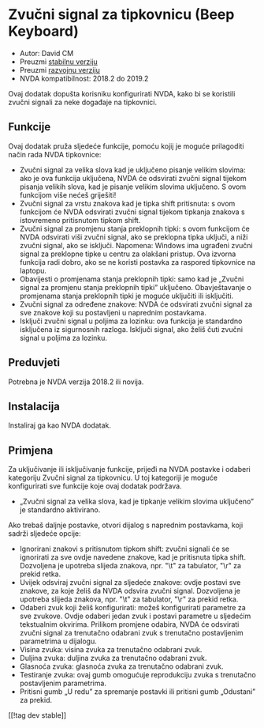 # Zvučni signal za tipkovnicu (Beep Keyboard) #

* Autor: David CM
* Preuzmi [stabilnu verziju][1]
* Preuzmi [razvojnu verziju][2]
* NVDA kompatibilnost: 2018.2 do 2019.2

Ovaj dodatak dopušta korisniku konfigurirati NVDA, kako bi se koristili
zvučni signali za neke događaje na tipkovnici.

## Funkcije

Ovaj dodatak pruža sljedeće funkcije, pomoću kojij je moguće prilagoditi
način rada NVDA tipkovnice:

* Zvučni signal za velika slova kad je uključeno pisanje velikim slovima:
  ako je ova funkcija uključena, NVDA će odsvirati zvučni signal tijekom
  pisanja velikih slova, kad je pisanje velikim slovima uključeno. S ovom
  funkcijom više nećeš griješiti!
* Zvučni signal za vrstu znakova kad je tipka shift pritisnuta: s ovom
  funkcijom će NVDA odsvirati zvučni signal tijekom tipkanja znakova s
  istovremeno pritisnutom tipkom shift.
* Zvučni signal za promjenu stanja preklopnih tipki: s ovom funkcijom će
  NVDA odsvirati viši zvučni signal, ako se preklopna tipka uključi, a niži
  zvučni signal, ako se isključi. Napomena: Windows ima ugrađeni zvučni
  signal za preklopne tipke u centru za olakšani pristup. Ova izvorna
  funkcija radi dobro, ako se ne koristi postavka za raspored tipkovnice na
  laptopu.
* Obavijesti o promjenama stanja preklopnih tipki: samo kad je „Zvučni
  signal za promjenu stanja preklopnih tipki” uključeno. Obavještavanje o
  promjenama stanja preklopnih tipki je moguće uključiti ili isključiti.
* Zvučni signal za određene znakove: NVDA će odsvirati zvučni signal za sve
  znakove koji su postavljeni u naprednim postavkama.
* Isključi zvučni signal u poljima za lozinku: ova funkcija je standardno
  isključena iz sigurnosnih razloga. Isključi signal, ako želiš čuti zvučni
  signal u poljima za lozinku.

## Preduvjeti

Potrebna je NVDA verzija 2018.2 ili novija.

## Instalacija

Instaliraj ga kao NVDA dodatak.

## Primjena

Za uključivanje ili isključivanje funkcije, prijeđi na NVDA postavke i odaberi kategoriju Zvučni signal za tipkovnicu. U toj kategoriji je moguće konfigurirati sve funkcije koje ovaj dodatak podržava.  

* „Zvučni signal za velika slova, kad je tipkanje velikim slovima uključeno”
  je standardno aktivirano.

Ako trebaš daljnje postavke, otvori dijalog s naprednim postavkama, koji
sadrži sljedeće opcije:

* Ignorirani znakovi s pritisnutom tipkom shift: zvučni signali će se
  ignorirati za sve ovdje navedene znakove, kad je pritisnuta tipka
  shift. Dozvoljena je upotreba slijeda znakova, npr. "\t" za tabulator,
  "\r" za prekid retka.
* Uvijek odsviraj zvučni signal za sljedeće znakove: ovdje postavi sve
  znakove, za koje želiš da NVDA odsvira zvučni signal. Dozvoljena je
  upotreba slijeda znakova, npr. "\t" za tabulator, "\r" za prekid retka.
* Odaberi zvuk koji želiš konfigurirati: možeš konfigurirati parametre za
  sve zvukove. Ovdje odaberi jedan zvuk i postavi parametre u sljedećim
  tekstualnim okvirima. Prilikom promjene odabira, NVDA će odsvirati zvučni
  signal za trenutačno odabrani zvuk s trenutačno postavljenim parametrima u
  dijalogu.
* Visina zvuka: visina zvuka za trenutačno odabrani zvuk.
* Duljina zvuka: duljina zvuka za trenutačno odabrani zvuk.
* Glasnoća zvuka: glasnoća zvuka za trenutačno odabrani zvuk.
* Testiranje zvuka: ovaj gumb omogućuje reprodukciju zvuka s trenutačno
  postavljenim parametrima.
* Pritisni gumb „U redu” za spremanje postavki ili pritisni gumb „Odustani”
  za prekid.

[[!tag dev stable]]

[1]: https://addons.nvda-project.org/files/get.php?file=beepkeyboard

[2]: https://addons.nvda-project.org/files/get.php?file=beepkeyboard
